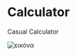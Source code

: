 # Calculator
Casual Calculator



![εικόνα](https://user-images.githubusercontent.com/48152693/188276729-61543257-e97c-4e90-9b3f-71f80b008108.png)
